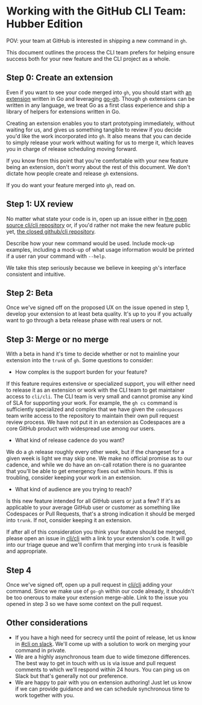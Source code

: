# Working with the GitHub CLI Team: Hubber Edition

POV: your team at GitHub is interested in shipping a new command in `gh`.

This document outlines the process the CLI team prefers for helping ensure success both for your new feature and the CLI project as a whole.

## Step 0: Create an extension

Even if you want to see your code merged into `gh`, you should start with [an extension](https://docs.github.com/en/github-cli/github-cli/creating-github-cli-extensions) written in Go and leveraging [go-gh](https://github.com/cli/go-gh). Though `gh` extensions can be written in any language, we treat Go as a first class experience and ship a library of helpers for extensions written in Go.

Creating an extension enables you to start prototyping immediately, without waiting for us, and gives us something tangible to review if you decide you'd like the work incorporated into `gh`. It also means that you can decide to simply release your work without waiting for us to merge it, which leaves you in charge of release scheduling moving forward.

If you know from this point that you're comfortable with your new feature being an extension, don't worry about the rest of this document. We don't dictate how people create and release `gh` extensions.

If you do want your feature merged into `gh`, read on.

## Step 1: UX review

No matter what state your code is in, open up an issue either in [the open source cli/cli repository](https://github.com/cli/cli) or, if you'd rather not make the new feature public yet, [the closed github/cli repository](https://github.com/github/cli).

Describe how your new command would be used. Include mock-up examples, including a mock-up of what usage information would be printed if a user ran your command with `--help`.

We take this step seriously because we believe in keeping `gh`'s interface consistent and intuitive.

## Step 2: Beta

Once we've signed off on the proposed UX on the issue opened in step 1, develop your extension to at least beta quality. It's up to you if you actually want to go through a beta release phase with real users or not.

## Step 3: Merge or no merge

With a beta in hand it's time to decide whether or not to mainline your extension into the `trunk` of `gh`. Some questions to consider:

- How complex is the support burden for your feature?

If this feature requires extensive or specialized support, you will either need to release it as an extension or work with the CLI team to get maintainer access to `cli/cli`. The CLI team is very small and cannot promise any kind of SLA for supporting your work. For example, the `gh cs` command is sufficiently specialized and complex that we have given the `codespaces` team write access to the repository to maintain their own pull request review process. We have not put it in an extension as Codespaces are a core GitHub product with widespread use among our users.

- What kind of release cadence do you want?

We do a `gh` release roughly every other week, but if the changeset for a given week is light we may skip one. We make no official promise as to our cadence, and while we do have an on-call rotation there is no guarantee that you'll be able to get emergency fixes out within hours. If this is troubling, consider keeping your work in an extension.

- What kind of audience are you trying to reach?

Is this new feature intended for all GitHub users or just a few? If it's as applicable to your average GitHub user or customer as something like Codespaces or Pull Requests, that's a strong indication it should be merged into `trunk`. If not, consider keeping it an extension.

If after all of this consideration you think your feature should be merged, please open an issue in [cli/cli](https://github.com/cli/cli) with a link to your extension's code. It will go into our triage queue and we'll confirm that merging into `trunk` is feasible and appropriate.

## Step 4

Once we've signed off, open up a pull request in [cli/cli](https://github.com/cli/cli) adding your command. Since we make use of `go-gh` within our code already, it shouldn't be too onerous to make your extension merge-able. Link to the issue you opened in step 3 so we have some context on the pull request.

## Other considerations

- If you have a high need for secrecy until the point of release, let us know in [#cli on slack](https://github.slack.com/archives/CLLG3RMAR). We'll come up with a solution to work on merging your command in private.
- We are a highly asynchronous team due to wide timezone differences. The best way to get in touch with us is via issue and pull request comments to which we'll respond within 24 hours. You can ping us on Slack but that's generally not our preference.
- We are happy to pair with you on extension authoring! Just let us know if we can provide guidance and we can schedule synchronous time to work together with you.
